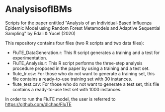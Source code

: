 # AnalysisofIBMs

Scripts for the paper entitled "Analysis of an Individual-Based Influenza Epidemic Model using Random Forest Metamodels and Adaptive Sequential Sampling" by Edali &amp; Yucel (2020)

This repository contains four files (two R scripts and two data files):

* FluTE_DataGeneration.r: This R script generates a training and a test for experimentation.
* FluTE_Analysis.r: This R script performs the three-step analysis procedure proposed in the paper by using a training and a test set.
* flute_tr.csv: For those who do not want to generate a training set, this file contains a ready-to-use training set with 30 instances.
* flute_test.csv: For those who do not want to generate a test set, this file contains a ready-to-use test set with 1000 instances.

In order to run the FluTE model, the user is referred to https://github.com/dlchao/FluTE
